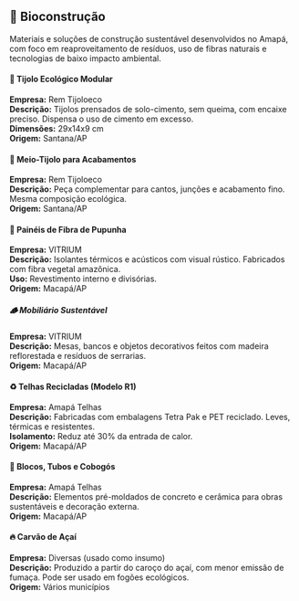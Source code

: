 ## 🧱 Bioconstrução  
 Materiais e soluções de construção sustentável desenvolvidos no Amapá, com foco em reaproveitamento de resíduos, uso de fibras naturais e tecnologias de baixo impacto ambiental.

#### 🧱 Tijolo Ecológico Modular  
**Empresa:** Rem Tijoloeco  
**Descrição:** Tijolos prensados de solo-cimento, sem queima, com encaixe preciso. Dispensa o uso de cimento em excesso.  
**Dimensões:** 29x14x9 cm  
**Origem:** Santana/AP

#### 🔶 Meio-Tijolo para Acabamentos  
**Empresa:** Rem Tijoloeco  
**Descrição:** Peça complementar para cantos, junções e acabamento fino. Mesma composição ecológica.  
**Origem:** Santana/AP

#### 🏡 Painéis de Fibra de Pupunha  
**Empresa:** VITRIUM  
**Descrição:** Isolantes térmicos e acústicos com visual rústico. Fabricados com fibra vegetal amazônica.  
**Uso:** Revestimento interno e divisórias.  
**Origem:** Macapá/AP

##### 🪵 Mobiliário Sustentável  
**Empresa:** VITRIUM  
**Descrição:** Mesas, bancos e objetos decorativos feitos com madeira reflorestada e resíduos de serrarias.  
**Origem:** Macapá/AP

#### ♻️ Telhas Recicladas (Modelo R1)  
**Empresa:** Amapá Telhas  
**Descrição:** Fabricadas com embalagens Tetra Pak e PET reciclado. Leves, térmicas e resistentes.  
**Isolamento:** Reduz até 30% da entrada de calor.  
**Origem:** Macapá/AP

#### 🧱 Blocos, Tubos e Cobogós  
**Empresa:** Amapá Telhas  
**Descrição:** Elementos pré-moldados de concreto e cerâmica para obras sustentáveis e decoração externa.  
**Origem:** Macapá/AP

#### 🔥 Carvão de Açaí  
**Empresa:** Diversas (usado como insumo)  
**Descrição:** Produzido a partir do caroço do açaí, com menor emissão de fumaça. Pode ser usado em fogões ecológicos.  
**Origem:** Vários municípios